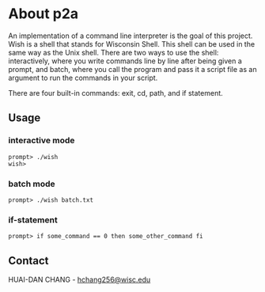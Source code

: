 # About p2a
An implementation of a command line interpreter is the goal of this project. Wish is a shell that stands for Wisconsin Shell. This shell can be used in the same way as the Unix shell. There are two ways to use the shell: interactively, where you write commands line by line after being given a prompt, and batch, where you call the program and pass it a script file as an argument to run the commands in your script.

There are four built-in commands: exit, cd, path, and if statement.

## Usage
### interactive mode
```
prompt> ./wish
wish> 
```

### batch mode
```
prompt> ./wish batch.txt
```

### if-statement
```
prompt> if some_command == 0 then some_other_command fi
```

## Contact
HUAI-DAN CHANG - hchang256@wisc.edu